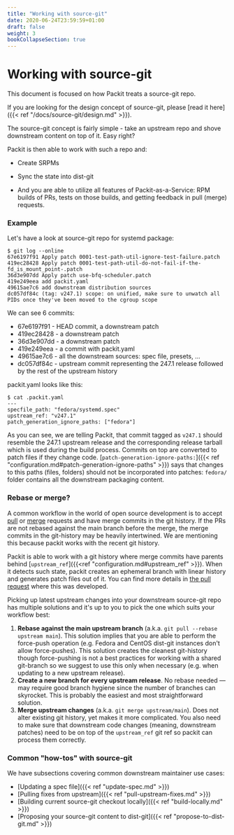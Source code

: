 ```yaml
---
title: "Working with source-git"
date: 2020-06-24T23:59:59+01:00
draft: false
weight: 3
bookCollapseSection: true
---
```


# Working with source-git

This document is focused on how Packit treats a source-git repo.

If you are looking for the design concept of source-git, please [read it
here]({{< ref "/docs/source-git/design.md" >}}).

The source-git concept is fairly simple - take an upstream repo and
shove downstream content on top of it. Easy right?

Packit is then able to work with such a repo and:

* Create SRPMs

* Sync the state into dist-git

* And you are able to utilize all features of Packit-as-a-Service: RPM builds
  of PRs, tests on those builds, and getting feedback in pull (merge) requests.


### Example

Let's have a look at source-git repo for systemd package:

    $ git log --online
    67e6197f91 Apply patch 0001-test-path-util-ignore-test-failure.patch
    419ec28428 Apply patch 0001-test-path-util-do-not-fail-if-the-fd_is_mount_point-.patch
    36d3e907dd Apply patch use-bfq-scheduler.patch
    419e249eea add packit.yaml
    49615ae7c6 add downstream distribution sources
    dc057df84c (tag: v247.1) scope: on unified, make sure to unwatch all PIDs once they've been moved to the cgroup scope

We can see 6 commits:
* 67e6197f91 - HEAD commit, a downstream patch
* 419ec28428 - a downstream patch
* 36d3e907dd - a downstream patch
* 419e249eea - a commit with packit.yaml
* 49615ae7c6 - all the downstream sources: spec file, presets, ...
* dc057df84c - upstream commit representing the 247.1 release followed by the rest of the upstream history

packit.yaml looks like this:

    $ cat .packit.yaml
    ---
    specfile_path: "fedora/systemd.spec"
    upstream_ref: "v247.1"
    patch_generation_ignore_paths: ["fedora"]

As you can see, we are telling Packit, that commit tagged as `v247.1` should
resemble the 247.1 upstream release and the corresponding release tarball which
is used during the build process. Commits on top are converted to patch files
if they change code. [`patch-generation-ignore-paths:`]({{< ref
"configuration.md#patch-generation-ignore-paths" >}}) says that changes to this
paths (files, folders) should not be incorporated into patches: `fedora/`
folder contains all the downstream packaging content.


### Rebase or merge?

A common workflow in the world of open source development is to accept
[pull](https://guides.github.com/introduction/flow/) or
[merge](https://docs.gitlab.com/ee/development/contributing/merge_request_workflow.html)
requests and have merge commits in the git history. If the PRs are not rebased
against the main branch before the merge, the merge commits in the git-history
may be heavily intertwined. We are mentioning this because packit works with
the recent git history.

Packit is able to work with a git history where merge commits have parents
behind [`upstream_ref`]({{<ref "configuration.md#upstream_ref" >}}). When it
detects such state, packit creates an ephemeral branch with linear history and
generates patch files out of it. You can find more details in [the pull
request](https://github.com/packit/packit/pull/766) where this was developed.

Picking up latest upstream changes into your downstream source-git repo has
multiple solutions and it's up to you to pick the one which suits your workflow
best:

1. **Rebase against the main upstream branch** (a.k.a. `git pull --rebase
   upstream main`). This solution implies that you are able to perform the
   force-push operation (e.g. Fedora and CentOS dist-git instances don't allow
   force-pushes). This solution creates the cleanest git-history though
   force-pushing is not a best practices for working with a shared git-branch
   so we suggest to use this only when necessary (e.g. when updating to a new
   upstream release).
2. **Create a new branch for every upstream release**. No rebase needed — may
   require good branch hygiene since the number of branches can skyrocket. This
   is probably the easiest and most straightforward solution.
3. **Merge upstream changes** (a.k.a. `git merge upstream/main`). Does not
   alter existing git history, yet makes it more complicated. You also need to
   make sure that downstream code changes (meaning, downstream patches) need to
   be on top of the `upstream_ref` git ref so packit can process them
   correctly.


### Common "how-tos" with source-git

We have subsections covering common downstream maintainer use cases:
* [Updating a spec file]({{< ref "update-spec.md" >}})
* [Pulling fixes from upstream]({{< ref "pull-upstream-fixes.md" >}})
* [Building current source-git checkout locally]({{< ref "build-locally.md" >}})
* [Proposing your source-git content to dist-git]({{< ref "propose-to-dist-git.md" >}})

